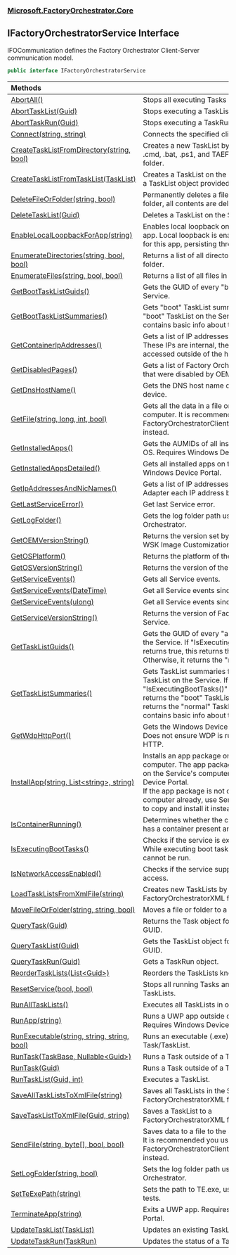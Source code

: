 ### [Microsoft.FactoryOrchestrator.Core](Microsoft_FactoryOrchestrator_Core.md 'Microsoft.FactoryOrchestrator.Core')
## IFactoryOrchestratorService Interface
IFOCommunication defines the Factory Orchestrator Client-Server communication model.  
```csharp
public interface IFactoryOrchestratorService
```

| Methods | |
| :--- | :--- |
| [AbortAll()](Microsoft_FactoryOrchestrator_Core_IFactoryOrchestratorService_AbortAll().md 'Microsoft.FactoryOrchestrator.Core.IFactoryOrchestratorService.AbortAll()') | Stops all executing Tasks and/or TaskLists.<br/> |
| [AbortTaskList(Guid)](Microsoft_FactoryOrchestrator_Core_IFactoryOrchestratorService_AbortTaskList(System_Guid).md 'Microsoft.FactoryOrchestrator.Core.IFactoryOrchestratorService.AbortTaskList(System.Guid)') | Stops executing a TaskList.<br/> |
| [AbortTaskRun(Guid)](Microsoft_FactoryOrchestrator_Core_IFactoryOrchestratorService_AbortTaskRun(System_Guid).md 'Microsoft.FactoryOrchestrator.Core.IFactoryOrchestratorService.AbortTaskRun(System.Guid)') | Stops executing a TaskRun.<br/> |
| [Connect(string, string)](Microsoft_FactoryOrchestrator_Core_IFactoryOrchestratorService_Connect(string_string).md 'Microsoft.FactoryOrchestrator.Core.IFactoryOrchestratorService.Connect(string, string)') | Connects the specified client to the service.<br/> |
| [CreateTaskListFromDirectory(string, bool)](Microsoft_FactoryOrchestrator_Core_IFactoryOrchestratorService_CreateTaskListFromDirectory(string_bool).md 'Microsoft.FactoryOrchestrator.Core.IFactoryOrchestratorService.CreateTaskListFromDirectory(string, bool)') | Creates a new TaskList by finding all .exe, .cmd, .bat, .ps1, and TAEF files in a given folder.<br/> |
| [CreateTaskListFromTaskList(TaskList)](Microsoft_FactoryOrchestrator_Core_IFactoryOrchestratorService_CreateTaskListFromTaskList(Microsoft_FactoryOrchestrator_Core_TaskList).md 'Microsoft.FactoryOrchestrator.Core.IFactoryOrchestratorService.CreateTaskListFromTaskList(Microsoft.FactoryOrchestrator.Core.TaskList)') | Creates a TaskList on the Service by copying a TaskList object provided by the Client.<br/> |
| [DeleteFileOrFolder(string, bool)](Microsoft_FactoryOrchestrator_Core_IFactoryOrchestratorService_DeleteFileOrFolder(string_bool).md 'Microsoft.FactoryOrchestrator.Core.IFactoryOrchestratorService.DeleteFileOrFolder(string, bool)') | Permanently deletes a file or folder. If a folder, all contents are deleted.<br/> |
| [DeleteTaskList(Guid)](Microsoft_FactoryOrchestrator_Core_IFactoryOrchestratorService_DeleteTaskList(System_Guid).md 'Microsoft.FactoryOrchestrator.Core.IFactoryOrchestratorService.DeleteTaskList(System.Guid)') | Deletes a TaskList on the Service.<br/> |
| [EnableLocalLoopbackForApp(string)](Microsoft_FactoryOrchestrator_Core_IFactoryOrchestratorService_EnableLocalLoopbackForApp(string).md 'Microsoft.FactoryOrchestrator.Core.IFactoryOrchestratorService.EnableLocalLoopbackForApp(string)') | Enables local loopback on the given UWP app. Local loopback is enabled permanently for this app, persisting through reboots.<br/> |
| [EnumerateDirectories(string, bool, bool)](Microsoft_FactoryOrchestrator_Core_IFactoryOrchestratorService_EnumerateDirectories(string_bool_bool).md 'Microsoft.FactoryOrchestrator.Core.IFactoryOrchestratorService.EnumerateDirectories(string, bool, bool)') | Returns a list of all directories in a given folder.<br/> |
| [EnumerateFiles(string, bool, bool)](Microsoft_FactoryOrchestrator_Core_IFactoryOrchestratorService_EnumerateFiles(string_bool_bool).md 'Microsoft.FactoryOrchestrator.Core.IFactoryOrchestratorService.EnumerateFiles(string, bool, bool)') | Returns a list of all files in a given folder.<br/> |
| [GetBootTaskListGuids()](Microsoft_FactoryOrchestrator_Core_IFactoryOrchestratorService_GetBootTaskListGuids().md 'Microsoft.FactoryOrchestrator.Core.IFactoryOrchestratorService.GetBootTaskListGuids()') | Gets the GUID of every "boot" TaskList on the Service.<br/> |
| [GetBootTaskListSummaries()](Microsoft_FactoryOrchestrator_Core_IFactoryOrchestratorService_GetBootTaskListSummaries().md 'Microsoft.FactoryOrchestrator.Core.IFactoryOrchestratorService.GetBootTaskListSummaries()') | Gets "boot" TaskList summaries for every "boot" TaskList on the Service. The summary contains basic info about the TaskList.<br/> |
| [GetContainerIpAddresses()](Microsoft_FactoryOrchestrator_Core_IFactoryOrchestratorService_GetContainerIpAddresses().md 'Microsoft.FactoryOrchestrator.Core.IFactoryOrchestratorService.GetContainerIpAddresses()') | Gets a list of IP addresses for the container. These IPs are internal, they cannot be accessed outside of the host.<br/> |
| [GetDisabledPages()](Microsoft_FactoryOrchestrator_Core_IFactoryOrchestratorService_GetDisabledPages().md 'Microsoft.FactoryOrchestrator.Core.IFactoryOrchestratorService.GetDisabledPages()') | Gets a list of Factory Orchestrator App pages that were disabled by OEM Customization.<br/> |
| [GetDnsHostName()](Microsoft_FactoryOrchestrator_Core_IFactoryOrchestratorService_GetDnsHostName().md 'Microsoft.FactoryOrchestrator.Core.IFactoryOrchestratorService.GetDnsHostName()') | Gets the DNS host name of the connected device.<br/> |
| [GetFile(string, long, int, bool)](Microsoft_FactoryOrchestrator_Core_IFactoryOrchestratorService_GetFile(string_long_int_bool).md 'Microsoft.FactoryOrchestrator.Core.IFactoryOrchestratorService.GetFile(string, long, int, bool)') | Gets all the data in a file on the Service's computer. It is recommended you use FactoryOrchestratorClient::GetFileFromDevice instead.<br/> |
| [GetInstalledApps()](Microsoft_FactoryOrchestrator_Core_IFactoryOrchestratorService_GetInstalledApps().md 'Microsoft.FactoryOrchestrator.Core.IFactoryOrchestratorService.GetInstalledApps()') | Gets the AUMIDs of all installed apps on the OS. Requires Windows Device Portal.<br/> |
| [GetInstalledAppsDetailed()](Microsoft_FactoryOrchestrator_Core_IFactoryOrchestratorService_GetInstalledAppsDetailed().md 'Microsoft.FactoryOrchestrator.Core.IFactoryOrchestratorService.GetInstalledAppsDetailed()') | Gets all installed apps on the OS. Requires Windows Device Portal.<br/> |
| [GetIpAddressesAndNicNames()](Microsoft_FactoryOrchestrator_Core_IFactoryOrchestratorService_GetIpAddressesAndNicNames().md 'Microsoft.FactoryOrchestrator.Core.IFactoryOrchestratorService.GetIpAddressesAndNicNames()') | Gets a list of IP addresses and the Network Adapter each IP address belongs to.<br/> |
| [GetLastServiceError()](Microsoft_FactoryOrchestrator_Core_IFactoryOrchestratorService_GetLastServiceError().md 'Microsoft.FactoryOrchestrator.Core.IFactoryOrchestratorService.GetLastServiceError()') | Get last Service error.<br/> |
| [GetLogFolder()](Microsoft_FactoryOrchestrator_Core_IFactoryOrchestratorService_GetLogFolder().md 'Microsoft.FactoryOrchestrator.Core.IFactoryOrchestratorService.GetLogFolder()') | Gets the log folder path used by Factory Orchestrator.<br/> |
| [GetOEMVersionString()](Microsoft_FactoryOrchestrator_Core_IFactoryOrchestratorService_GetOEMVersionString().md 'Microsoft.FactoryOrchestrator.Core.IFactoryOrchestratorService.GetOEMVersionString()') | Returns the version set by the OEM duing WSK Image Customization.<br/> |
| [GetOSPlatform()](Microsoft_FactoryOrchestrator_Core_IFactoryOrchestratorService_GetOSPlatform().md 'Microsoft.FactoryOrchestrator.Core.IFactoryOrchestratorService.GetOSPlatform()') | Returns the platform of the OS.<br/> |
| [GetOSVersionString()](Microsoft_FactoryOrchestrator_Core_IFactoryOrchestratorService_GetOSVersionString().md 'Microsoft.FactoryOrchestrator.Core.IFactoryOrchestratorService.GetOSVersionString()') | Returns the version of the OS.<br/> |
| [GetServiceEvents()](Microsoft_FactoryOrchestrator_Core_IFactoryOrchestratorService_GetServiceEvents().md 'Microsoft.FactoryOrchestrator.Core.IFactoryOrchestratorService.GetServiceEvents()') | Gets all Service events.<br/> |
| [GetServiceEvents(DateTime)](Microsoft_FactoryOrchestrator_Core_IFactoryOrchestratorService_GetServiceEvents(System_DateTime).md 'Microsoft.FactoryOrchestrator.Core.IFactoryOrchestratorService.GetServiceEvents(System.DateTime)') | Get all Service events since given time.<br/> |
| [GetServiceEvents(ulong)](Microsoft_FactoryOrchestrator_Core_IFactoryOrchestratorService_GetServiceEvents(ulong).md 'Microsoft.FactoryOrchestrator.Core.IFactoryOrchestratorService.GetServiceEvents(ulong)') | Get all Service events since given index.<br/> |
| [GetServiceVersionString()](Microsoft_FactoryOrchestrator_Core_IFactoryOrchestratorService_GetServiceVersionString().md 'Microsoft.FactoryOrchestrator.Core.IFactoryOrchestratorService.GetServiceVersionString()') | Returns the version of Factory Orchestrator Service.<br/> |
| [GetTaskListGuids()](Microsoft_FactoryOrchestrator_Core_IFactoryOrchestratorService_GetTaskListGuids().md 'Microsoft.FactoryOrchestrator.Core.IFactoryOrchestratorService.GetTaskListGuids()') | Gets the GUID of every "active" TaskList on the Service. If "IsExecutingBootTasks()" returns true, this returns the "boot" TaskLists. Otherwise, it returns the "normal" TaskLists.<br/> |
| [GetTaskListSummaries()](Microsoft_FactoryOrchestrator_Core_IFactoryOrchestratorService_GetTaskListSummaries().md 'Microsoft.FactoryOrchestrator.Core.IFactoryOrchestratorService.GetTaskListSummaries()') | Gets TaskList summaries for every "active" TaskList on the Service.  If "IsExecutingBootTasks()" returns true, this returns the "boot" TaskLists. Otherwise, it returns the "normal" TaskLists. The summary contains basic info about the TaskList.<br/> |
| [GetWdpHttpPort()](Microsoft_FactoryOrchestrator_Core_IFactoryOrchestratorService_GetWdpHttpPort().md 'Microsoft.FactoryOrchestrator.Core.IFactoryOrchestratorService.GetWdpHttpPort()') | Gets the Windows Device Portal HTTP port. Does not ensure WDP is running or supports HTTP.<br/> |
| [InstallApp(string, List&lt;string&gt;, string)](Microsoft_FactoryOrchestrator_Core_IFactoryOrchestratorService_InstallApp(string_System_Collections_Generic_List_string__string).md 'Microsoft.FactoryOrchestrator.Core.IFactoryOrchestratorService.InstallApp(string, System.Collections.Generic.List&lt;string&gt;, string)') | Installs an app package on the Service's computer. The app package must already be on the Service's computer. Requires Windows Device Portal.<br/>If the app package is not on the Service's computer already, use SendAndInstallApp() to copy and install it instead.<br/> |
| [IsContainerRunning()](Microsoft_FactoryOrchestrator_Core_IFactoryOrchestratorService_IsContainerRunning().md 'Microsoft.FactoryOrchestrator.Core.IFactoryOrchestratorService.IsContainerRunning()') | Determines whether the connected device has a container present and running.<br/> |
| [IsExecutingBootTasks()](Microsoft_FactoryOrchestrator_Core_IFactoryOrchestratorService_IsExecutingBootTasks().md 'Microsoft.FactoryOrchestrator.Core.IFactoryOrchestratorService.IsExecutingBootTasks()') | Checks if the service is executing boot tasks. While executing boot tasks, many commands cannot be run.<br/> |
| [IsNetworkAccessEnabled()](Microsoft_FactoryOrchestrator_Core_IFactoryOrchestratorService_IsNetworkAccessEnabled().md 'Microsoft.FactoryOrchestrator.Core.IFactoryOrchestratorService.IsNetworkAccessEnabled()') | Checks if the service supports network access.<br/> |
| [LoadTaskListsFromXmlFile(string)](Microsoft_FactoryOrchestrator_Core_IFactoryOrchestratorService_LoadTaskListsFromXmlFile(string).md 'Microsoft.FactoryOrchestrator.Core.IFactoryOrchestratorService.LoadTaskListsFromXmlFile(string)') | Creates new TaskLists by loading them from a FactoryOrchestratorXML file.<br/> |
| [MoveFileOrFolder(string, string, bool)](Microsoft_FactoryOrchestrator_Core_IFactoryOrchestratorService_MoveFileOrFolder(string_string_bool).md 'Microsoft.FactoryOrchestrator.Core.IFactoryOrchestratorService.MoveFileOrFolder(string, string, bool)') | Moves a file or folder to a new location.<br/> |
| [QueryTask(Guid)](Microsoft_FactoryOrchestrator_Core_IFactoryOrchestratorService_QueryTask(System_Guid).md 'Microsoft.FactoryOrchestrator.Core.IFactoryOrchestratorService.QueryTask(System.Guid)') | Returns the Task object for a given Task GUID.<br/> |
| [QueryTaskList(Guid)](Microsoft_FactoryOrchestrator_Core_IFactoryOrchestratorService_QueryTaskList(System_Guid).md 'Microsoft.FactoryOrchestrator.Core.IFactoryOrchestratorService.QueryTaskList(System.Guid)') | Gets the TaskList object for a given TaskList GUID.<br/> |
| [QueryTaskRun(Guid)](Microsoft_FactoryOrchestrator_Core_IFactoryOrchestratorService_QueryTaskRun(System_Guid).md 'Microsoft.FactoryOrchestrator.Core.IFactoryOrchestratorService.QueryTaskRun(System.Guid)') | Gets a TaskRun object.<br/> |
| [ReorderTaskLists(List&lt;Guid&gt;)](Microsoft_FactoryOrchestrator_Core_IFactoryOrchestratorService_ReorderTaskLists(System_Collections_Generic_List_System_Guid_).md 'Microsoft.FactoryOrchestrator.Core.IFactoryOrchestratorService.ReorderTaskLists(System.Collections.Generic.List&lt;System.Guid&gt;)') | Reorders the TaskLists known to the Service.<br/> |
| [ResetService(bool, bool)](Microsoft_FactoryOrchestrator_Core_IFactoryOrchestratorService_ResetService(bool_bool).md 'Microsoft.FactoryOrchestrator.Core.IFactoryOrchestratorService.ResetService(bool, bool)') | Stops all running Tasks and deletes all TaskLists.<br/> |
| [RunAllTaskLists()](Microsoft_FactoryOrchestrator_Core_IFactoryOrchestratorService_RunAllTaskLists().md 'Microsoft.FactoryOrchestrator.Core.IFactoryOrchestratorService.RunAllTaskLists()') | Executes all TaskLists in order.<br/> |
| [RunApp(string)](Microsoft_FactoryOrchestrator_Core_IFactoryOrchestratorService_RunApp(string).md 'Microsoft.FactoryOrchestrator.Core.IFactoryOrchestratorService.RunApp(string)') | Runs a UWP app outside of a Task/TaskList. Requires Windows Device Portal.<br/> |
| [RunExecutable(string, string, string, bool)](Microsoft_FactoryOrchestrator_Core_IFactoryOrchestratorService_RunExecutable(string_string_string_bool).md 'Microsoft.FactoryOrchestrator.Core.IFactoryOrchestratorService.RunExecutable(string, string, string, bool)') | Runs an executable (.exe) outside of a Task/TaskList.<br/> |
| [RunTask(TaskBase, Nullable&lt;Guid&gt;)](Microsoft_FactoryOrchestrator_Core_IFactoryOrchestratorService_RunTask(Microsoft_FactoryOrchestrator_Core_TaskBase_System_Nullable_System_Guid_).md 'Microsoft.FactoryOrchestrator.Core.IFactoryOrchestratorService.RunTask(Microsoft.FactoryOrchestrator.Core.TaskBase, System.Nullable&lt;System.Guid&gt;)') | Runs a Task outside of a TaskList.<br/> |
| [RunTask(Guid)](Microsoft_FactoryOrchestrator_Core_IFactoryOrchestratorService_RunTask(System_Guid).md 'Microsoft.FactoryOrchestrator.Core.IFactoryOrchestratorService.RunTask(System.Guid)') | Runs a Task outside of a TaskList.<br/> |
| [RunTaskList(Guid, int)](Microsoft_FactoryOrchestrator_Core_IFactoryOrchestratorService_RunTaskList(System_Guid_int).md 'Microsoft.FactoryOrchestrator.Core.IFactoryOrchestratorService.RunTaskList(System.Guid, int)') | Executes a TaskList.<br/> |
| [SaveAllTaskListsToXmlFile(string)](Microsoft_FactoryOrchestrator_Core_IFactoryOrchestratorService_SaveAllTaskListsToXmlFile(string).md 'Microsoft.FactoryOrchestrator.Core.IFactoryOrchestratorService.SaveAllTaskListsToXmlFile(string)') | Saves all TaskLists in the Service to a FactoryOrchestratorXML file.<br/> |
| [SaveTaskListToXmlFile(Guid, string)](Microsoft_FactoryOrchestrator_Core_IFactoryOrchestratorService_SaveTaskListToXmlFile(System_Guid_string).md 'Microsoft.FactoryOrchestrator.Core.IFactoryOrchestratorService.SaveTaskListToXmlFile(System.Guid, string)') | Saves a TaskList to a FactoryOrchestratorXML file.<br/> |
| [SendFile(string, byte[], bool, bool)](Microsoft_FactoryOrchestrator_Core_IFactoryOrchestratorService_SendFile(string_byte___bool_bool).md 'Microsoft.FactoryOrchestrator.Core.IFactoryOrchestratorService.SendFile(string, byte[], bool, bool)') | Saves data to a file to the Service's computer. It is recommended you use FactoryOrchestratorClient::SendFileToDevice instead.<br/> |
| [SetLogFolder(string, bool)](Microsoft_FactoryOrchestrator_Core_IFactoryOrchestratorService_SetLogFolder(string_bool).md 'Microsoft.FactoryOrchestrator.Core.IFactoryOrchestratorService.SetLogFolder(string, bool)') | Sets the log folder path used by Factory Orchestrator.<br/> |
| [SetTeExePath(string)](Microsoft_FactoryOrchestrator_Core_IFactoryOrchestratorService_SetTeExePath(string).md 'Microsoft.FactoryOrchestrator.Core.IFactoryOrchestratorService.SetTeExePath(string)') | Sets the path to TE.exe, used to run TAEF tests.<br/> |
| [TerminateApp(string)](Microsoft_FactoryOrchestrator_Core_IFactoryOrchestratorService_TerminateApp(string).md 'Microsoft.FactoryOrchestrator.Core.IFactoryOrchestratorService.TerminateApp(string)') | Exits a UWP app. Requires Windows Device Portal.<br/> |
| [UpdateTaskList(TaskList)](Microsoft_FactoryOrchestrator_Core_IFactoryOrchestratorService_UpdateTaskList(Microsoft_FactoryOrchestrator_Core_TaskList).md 'Microsoft.FactoryOrchestrator.Core.IFactoryOrchestratorService.UpdateTaskList(Microsoft.FactoryOrchestrator.Core.TaskList)') | Updates an existing TaskList on the Service.<br/> |
| [UpdateTaskRun(TaskRun)](Microsoft_FactoryOrchestrator_Core_IFactoryOrchestratorService_UpdateTaskRun(Microsoft_FactoryOrchestrator_Core_TaskRun).md 'Microsoft.FactoryOrchestrator.Core.IFactoryOrchestratorService.UpdateTaskRun(Microsoft.FactoryOrchestrator.Core.TaskRun)') | Updates the status of a TaskRun.<br/> |
